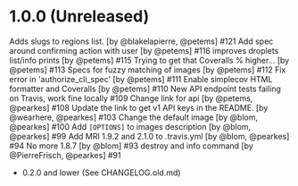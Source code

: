 # 1.0.0 (Unreleased)

Adds slugs to regions list. [by @blakelapierre, @petems] #121
Add spec around confirming action with user [by @petems] #116
improves droplets list/info prints [by @petems] #115
Trying to get that Coveralls % higher... [by @petems] #113
Specs for fuzzy matching of images [by @petems] #112
Fix error in 'authorize_cli_spec' [by @petems] #111
Enable simplecov HTML formatter and Coveralls [by @petems] #110
New API endpoint tests failing on Travis, work fine locally #109
Change link for api [by @petems, @pearkes] #108
Update the link to get v1 API keys in the README. [by @wearhere, @pearkes] #103
Change the default image [by @blom, @pearkes] #100
Add `[OPTIONS]` to images description [by @blom, @pearkes] #99
Add MRI 1.9.2 and 2.1.0 to .travis.yml [by @blom, @pearkes] #94
No more 1.8.7 [by @blom] #93
destroy and info command [by @PierreFrisch, @pearkes] #91

- 0.2.0 and lower (See CHANGELOG.old.md)